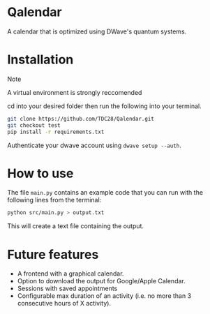 # Qalendar

A calendar that is optimized using DWave's quantum systems.

# Installation

> [!NOTE]
> A virtual environment is strongly reccomended

cd into your desired folder then run the following into your terminal.

```bash
git clone https://github.com/TDC28/Qalendar.git
git checkout test
pip install -r requirements.txt
```

Authenticate your dwave account using `dwave setup --auth`.

# How to use
The file `main.py` contains an example code that you can run with the following lines from the terminal:

```bash
python src/main.py > output.txt
```

This will create a text file containing the output.

# Future features
- A frontend with a graphical calendar.
- Option to download the output for Google/Apple Calendar. 
- Sessions with saved appointments
- Configurable max duration of an activity (i.e. no more than 3 consecutive hours of X activity).
